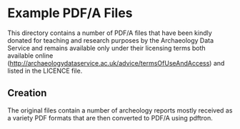 Example PDF/A Files
===================

This directory contains a number of PDF/A files that have been kindly donated for teaching and research purposes by the Archaeology Data Service and remains available only under their licensing terms both available online (http://archaeologydataservice.ac.uk/advice/termsOfUseAndAccess) and listed in the LICENCE file.

Creation
--------

The original files contain a number of archeology reports mostly received as a variety PDF formats that are then converted to PDF/A using pdftron.

